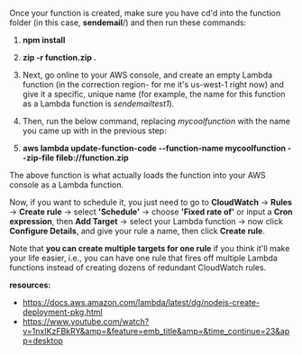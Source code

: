 Once your function is created, make sure you have cd'd into the function folder (in this case, **sendemail**/) and then run these commands:

1. **npm install**
2. **zip -r function.zip .**

3. Next, go online to your AWS console, and create an empty Lambda function (in the correction region- for me it's us-west-1 right now) and give it a specific, unique name (for example, the name for this function as a Lambda function is _sendemailtest1_).

4. Then, run the below command, replacing _mycoolfunction_ with the name you came up with in the previous step:

5. **aws lambda update-function-code --function-name mycoolfunction --zip-file fileb://function.zip**

The above function is what actually loads the function into your AWS console as a Lambda function.

Now, if you want to schedule it, you just need to go to **CloudWatch** -> **Rules** -> **Create rule** -> select **'Schedule'** -> choose **'Fixed rate of'** or input a **Cron expression**, then **Add Target** -> select your Lambda function -> now click **Configure Details**, and give your rule a name, then click **Create rule**.

Note that **you can create multiple targets for one rule** if you think it'll make your life easier, i.e., you can have one rule that fires off multiple Lambda functions instead of creating dozens of redundant CloudWatch rules.

**resources:**

- https://docs.aws.amazon.com/lambda/latest/dg/nodejs-create-deployment-pkg.html
- https://www.youtube.com/watch?v=1nxIKzFBkRY&amp=&feature=emb_title&amp=&time_continue=23&app=desktop
